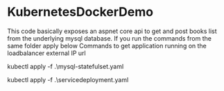 # KubernetesDockerDemo
This code basically exposes an aspnet core api to get and post books list from the underlying mysql database.
If you run the commands from the same folder apply below Commands to get application running on the loadbalancer external IP url

kubectl apply -f .\mysql-statefulset.yaml

kubectl apply -f .\servicedeployment.yaml
